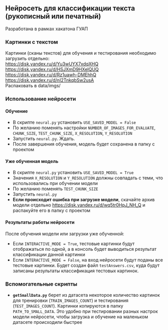## Нейросеть для классификации текста (рукописный или печатный)
Разработана в рамках хакатона ГУАП

### Картинки с текстом
Картинки (сканы текстов) для обучения и тестирования необходимо загрузить отдельно:  
https://disk.yandex.ru/d/Yu3wUYX7xdqXHQ  
https://disk.yandex.ru/d/HSJXmD9HXelQUQ  
https://disk.yandex.ru/d/Rz1uawh-DMEhhQ  
https://disk.yandex.ru/d/nI2TnkqbSw2usA  
Распаковать в data/imgs/

### Использование нейросети
#### Обучение
- В скрипте `neural.py` установить `USE_SAVED_MODEL = False`
- По желанию поменять настройки `NUMBER_OF_IMAGES_FOR_EVALUATE`, `CHUNK_SIZE`, `TEST_CHUNK_SIZE`, `X_RESOLUTION`, `Y_RESOLUTION`
- Запустить `neural.py`. Ждать.
- После завершения обучения, модель будет сохранена в папку с проектом

#### Уже обученная модель
- В скрипте `neural.py` установить `USE_SAVED_MODEL = True`
- Значения `X_RESOLUTION` и `Y_RESOLUTION` должны совпадать с теми, что использовались при обучении модели
- По желанию поменять `TEST_CHUNK_SIZE`
- Запустить `neural.py`
- **Если происходит ошибка при загрузке модели**, скачайте архив модели отдельно https://disk.yandex.ru/d/wq5tr0HpJ_NH_Q и распакуйте его в папку с проектом

#### Результаты работы нейросети
После обучения модели или загрузки уже обученной:
- Если `INTERACTIVE_MODE = True`, тестовые картинки будут отображаться по одной, а в консоль будет выводиться результат классификации данной картинки
- Если `INTERACTIVE_MODE = False`, на вход нейросети будут поданы все тестовые картинки. Будет создан файл `testAnswers.csv`, куда будут 
записаны результаты классификация тестовых картинок.  

### Вспомогательные скрипты
- **`getSmallData.py`** берет из датасета некоторое количество картинок для тренировки (`TRAIN_IMAGES_COUNT`) и тестирования (`TEST_IMAGES_COUNT`).
Картинки копируются в папку `PATH_TO_SMALL_DATA`. Это удобно при тестировании разных настрок модели нейросети, чтобы загрузка и обучение на маленьком
датасете происходили быстрее
